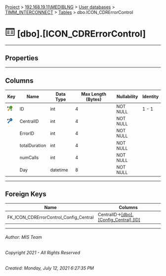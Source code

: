 #### 

[Project](../../../../index.md) > [192.168.19.11\\MEDIBLNG](../../../index.md) > [User databases](../../index.md) > [TIMM_INTERCONNECT](../index.md) > [Tables](Tables.md) > dbo.ICON_CDRErrorControl

# ![Tables](../../../../Images/Table32.png) [dbo].[ICON_CDRErrorControl]

---

## <a name="#properties"></a>Properties



---

## <a name="#columns"></a>Columns

| Key | Name | Data Type | Max Length (Bytes) | Nullability | Identity |
|---|---|---|---|---|---|
| [![Cluster Primary Key PK_ICON_CDRErrorControl: ID](../../../../Images/pkcluster.png)](#indexes) | ID | int | 4 | NOT NULL | 1 - 1 |
| [![Foreign Keys FK_ICON_CDRErrorControl_Config_Central: [dbo].[Config_Central].CentralID](../../../../Images/fk.png)](#foreignkeys) | CentralID | int | 4 | NOT NULL |  |
|  | ErrorID | int | 4 | NOT NULL |  |
|  | totalDuration | int | 4 | NOT NULL |  |
|  | numCalls | int | 4 | NOT NULL |  |
|  | Day | datetime | 8 | NOT NULL |  |


---

## <a name="#foreignkeys"></a>Foreign Keys

| Name | Columns |
|---|---|
| FK_ICON_CDRErrorControl_Config_Central | CentralID->[[dbo].[Config_Central].[ID]](Config_Central.md) |


---

###### Author:  MIS Team

###### Copyright 2021 - All Rights Reserved

###### Created: Monday, July 12, 2021 6:27:35 PM

